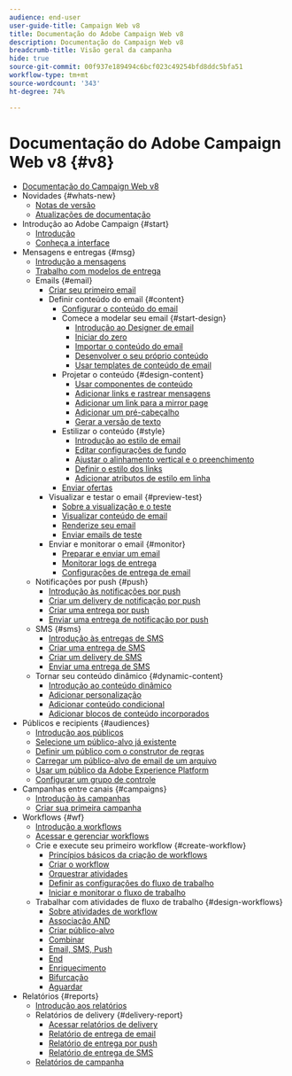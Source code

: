 ```yaml
---
audience: end-user
user-guide-title: Campaign Web v8
title: Documentação do Adobe Campaign Web v8
description: Documentação do Campaign Web v8
breadcrumb-title: Visão geral da campanha
hide: true
source-git-commit: 00f937e189494c6bcf023c49254bfd8ddc5bfa51
workflow-type: tm+mt
source-wordcount: '343'
ht-degree: 74%

---
```



# Documentação do Adobe Campaign Web v8 {#v8}

+ [Documentação do Campaign Web v8](campaign-web-home.md)
+ Novidades {#whats-new}
   + [Notas de versão](rn/release-notes.md)
   + [Atualizações de documentação](rn/documentation-updates.md)
+ Introdução ao Adobe Campaign {#start}
   + [Introdução](get-started/get-started.md)
   + [Conheça a interface](get-started/user-interface.md)
+ Mensagens e entregas {#msg}
   + [Introdução a mensagens](msg/gs-messages.md)
   + [Trabalho com modelos de entrega](msg/delivery-template.md)
   + Emails {#email}
      + [Criar seu primeiro email](email/create-email.md)
      + Definir conteúdo do email {#content}
         + [Configurar o conteúdo do email](content/edit-content.md)
         + Comece a modelar seu email {#start-design}
            + [Introdução ao Designer de email](content/get-started-email-designer.md)
            + [Iniciar do zero](content/create-email-content.md)
            + [Importar o conteúdo do email](content/existing-content.md)
            + [Desenvolver o seu próprio conteúdo](content/code-content.md)
            + [Usar templates de conteúdo de email](content/email-sample-templates.md)
         + Projetar o conteúdo {#design-content}
            + [Usar componentes de conteúdo](content/content-components.md)
            + [Adicionar links e rastrear mensagens](content/message-tracking.md)
            + [Adicionar um link para a mirror page](content/mirror-page.md)
            + [Adicionar um pré-cabeçalho](content/preheader.md)
            + [Gerar a versão de texto](content/text-version-email.md)
         + Estilizar o conteúdo {#style}
            + [Introdução ao estilo de email](content/get-started-email-style.md)
            + [Editar configurações de fundo](content/backgrounds.md)
            + [Ajustar o alinhamento vertical e o preenchimento](content/alignment-and-padding.md)
            + [Definir o estilo dos links](content/styling-links.md)
            + [Adicionar atributos de estilo em linha](content/inline-styling.md)
         + [Enviar ofertas](content/offers.md)
      + Visualizar e testar o email {#preview-test}
         + [Sobre a visualização e o teste](preview-test/preview-test.md)
         + [Visualizar conteúdo de email](preview-test/preview-content.md)
         + [Renderize seu email](preview-test/email-rendering.md)
         + [Enviar emails de teste](preview-test/proofs.md)
      + Enviar e monitorar o email {#monitor}
         + [Preparar e enviar um email](monitor/prepare-send.md)
         + [Monitorar logs de entrega](monitor/delivery-logs.md)
         + [Configurações de entrega de email](advanced-settings/delivery-settings.md)
   + Notificações por push {#push}
      + [Introdução às notificações por push](push/gs-push.md)
      + [Criar um delivery de notificação por push](push/create-push.md)
      + [Criar uma entrega por push](push/content-push.md)
      + [Enviar uma entrega de notificação por push](push/send-push.md)
   + SMS {#sms}
      + [Introdução às entregas de SMS](sms/gs-sms.md)
      + [Criar uma entrega de SMS](sms/create-sms.md)
      + [Criar um delivery de SMS](sms/content-sms.md)
      + [Enviar uma entrega de SMS](sms/send-sms.md)
   + Tornar seu conteúdo dinâmico {#dynamic-content}
      + [Introdução ao conteúdo dinâmico](personalization/gs-personalization.md)
      + [Adicionar personalização](personalization/personalize.md)
      + [Adicionar conteúdo condicional](personalization/conditions.md)
      + [Adicionar blocos de conteúdo incorporados](personalization/content-blocks.md)
+ Públicos e recipients {#audiences}
   + [Introdução aos públicos](audience/about-audiences.md)
   + [Selecione um público-alvo já existente](audience/add-audience.md)
   + [Definir um público com o construtor de regras](audience/segment-builder.md)
   + [Carregar um público-alvo de email de um arquivo](audience/file-audience.md)
   + [Usar um público da Adobe Experience Platform](audience/aep-audience.md)
   + [Configurar um grupo de controle](audience/control-group.md)
+ Campanhas entre canais {#campaigns}
   + [Introdução às campanhas](campaigns/gs-campaigns.md)
   + [Criar sua primeira campanha](campaigns/create-campaigns.md)
+ Workflows {#wf}
   + [Introdução a workflows](workflows/gs-workflows.md)
   + [Acessar e gerenciar workflows](workflows/access-monitor.md)
   + Crie e execute seu primeiro workflow {#create-workflow}
      + [Princípios básicos da criação de workflows](workflows/gs-workflow-creation.md)
      + [Criar o workflow](workflows/create-workflow.md)
      + [Orquestrar atividades](workflows/orchestrate-activities.md)
      + [Definir as configurações do fluxo de trabalho](workflows/workflow-settings.md)
      + [Iniciar e monitorar o fluxo de trabalho](workflows/start-monitor-workflows.md)
   + Trabalhar com atividades de fluxo de trabalho {#design-workflows}
      + [Sobre atividades de workflow](workflows/activities/about-activities.md)
      + [Associação AND](workflows/activities/and-join.md)
      + [Criar público-alvo](workflows/activities/build-audience.md)
      + [Combinar](workflows/activities/combine.md)
      + [Email, SMS, Push](workflows/activities/email.md)
      + [End](workflows/activities/end.md)
      + [Enriquecimento](workflows/activities/enrichment.md)
      + [Bifurcação](workflows/activities/fork.md)
      + [Aguardar](workflows/activities/wait.md)
+ Relatórios {#reports}
   + [Introdução aos relatórios](reporting/gs-reports.md)
   + Relatórios de delivery {#delivery-report}
      + [Acessar relatórios de delivery](reporting/delivery-reports.md)
      + [Relatório de entrega de email](reporting/email-report.md)
      + [Relatório de entrega por push](reporting/push-report.md)
      + [Relatório de entrega de SMS](reporting/sms-report.md)
   + [Relatórios de campanha](reporting/campaign-reports.md)
